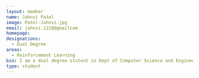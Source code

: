 ```yaml
---
layout: member
name: Jahnvi Patel 
image: Patel-Jahnvi.jpg
email: jahnvi.1210@gmailcom
homepage:
designations:
  - Dual Degree
areas:
  - Reinforcement Learning 
bio: I am a dual degree stutent in Dept of Computer Science and Engineering. My research interest include reinforcement learning, network security. Currently I am working under Prof.Ravindran in market Pricing models.
type: student
---
```


